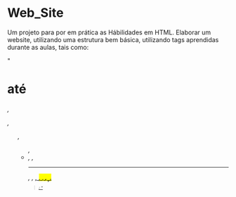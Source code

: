 # Web_Site

Um projeto para por em prática as Hábilidades em HTML. 
Elaborar um website, utilizando uma estrutura bem básica, utilizando tags aprendidas durante as aulas, tais como:

" <h1> até <h6>, <p>, <ol>, <ul>, <li>, <a>, <hr>, <i>, <u>, <mark>, <small>, <strong>, <sub>, <sup>, <blockquote>; "
